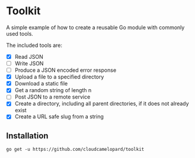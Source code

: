 # Toolkit

A simple example of how to create a reusable Go module with commonly used tools.

The included tools are:

- [X] Read JSON
- [ ] Write JSON
- [ ] Produce a JSON encoded error response
- [X] Upload a file to a specified directory
- [X] Download a static file
- [X] Get a random string of length n
- [ ] Post JSON to a remote service 
- [X] Create a directory, including all parent directories, if it does not already exist
- [X] Create a URL safe slug from a string

## Installation

`go get -u https://github.com/cloudcamelopard/toolkit`
